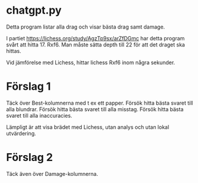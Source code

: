 # chatgpt.py

Detta program listar alla drag och visar bästa drag samt damage.

I partiet https://lichess.org/study/AgzTp9sx/arZfDGmc har detta program svårt att hitta 17. Rxf6.
Man måste sätta depth till 22 för att det draget ska hittas. 

Vid jämförelse med Lichess, hittar lichess Rxf6 inom några sekunder.

# Förslag 1

Täck över Best-kolumnerna med t ex ett papper.
Försök hitta bästa svaret till alla blundrar.
Försök hitta bästa svaret till alla misstag.
Försök hitta bästa svaret till alla inaccuracies.

Lämpligt är att visa brädet med Lichess, utan analys och utan lokal utvärdering.

# Förslag 2

Täck även över Damage-kolumnerna.
